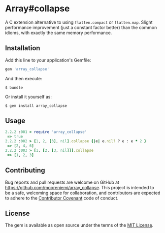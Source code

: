 # Array#collapse

A C extension alternative to using `flatten.compact` or `flatten.map`.
Slight performance improvement (just a constant factor better) than the
common idioms, with exactly the same memory performance.

## Installation

Add this line to your application's Gemfile:

```ruby
gem 'array_collapse'
```

And then execute:

    $ bundle

Or install it yourself as:

    $ gem install array_collapse

## Usage

```ruby
2.2.2 :001 > require 'array_collapse'
 => true
2.2.2 :002 > [1, 2, [3], nil].collapse {|e| e.nil? ? e : e * 2 }
 => [2, 4, 6]
2.2.2 :003 > [1, [2, [3, nil]]].collapse
 => [1, 2, 3]
```

## Contributing

Bug reports and pull requests are welcome on GitHub at
https://github.com/mooreniemi/array_collapse. This project is intended to
be a safe, welcoming space for collaboration, and contributors are
expected to adhere to the [Contributor
Covenant](http://contributor-covenant.org) code of conduct.


## License

The gem is available as open source under the terms of the [MIT License](http://opensource.org/licenses/MIT).
